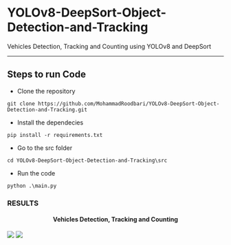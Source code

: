 # YOLOv8-DeepSort-Object-Detection-and-Tracking
Vehicles Detection, Tracking and Counting using YOLOv8 and DeepSort

---

## Steps to run Code

- Clone the repository
```
git clone https://github.com/MohammadRoodbari/YOLOv8-DeepSort-Object-Detection-and-Tracking.git
```
- Install the dependecies
```
pip install -r requirements.txt
```
- Go to the src folder
```
cd YOLOv8-DeepSort-Object-Detection-and-Tracking\src
```
- Run the code
```
python .\main.py
```
### RESULTS

<H4 align="center">
Vehicles Detection, Tracking and Counting </H4>

<img src="../screenshots/fig_1.png">

<img src="../screenshots/fig_2.png">
